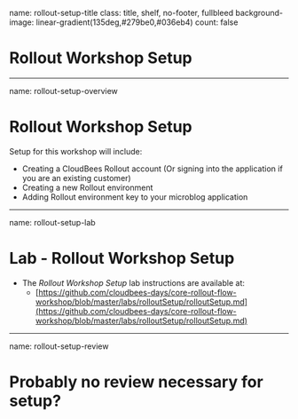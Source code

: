 name: rollout-setup-title
class: title, shelf, no-footer, fullbleed
background-image: linear-gradient(135deg,#279be0,#036eb4)
count: false

# Rollout Workshop Setup

---
name: rollout-setup-overview
# Rollout Workshop Setup

Setup for this workshop will include:
* Creating a CloudBees Rollout account (Or signing into the application if you are an existing customer)
* Creating a new Rollout environment
* Adding Rollout environment key to your microblog application

---
name: rollout-setup-lab
# Lab - Rollout Workshop Setup

* The *Rollout Workshop Setup* lab instructions are available at:
  * [https://github.com/cloudbees-days/core-rollout-flow-workshop/blob/master/labs/rolloutSetup/rolloutSetup.md](https://github.com/cloudbees-days/core-rollout-flow-workshop/blob/master/labs/rolloutSetup/rolloutSetup.md)

---
name: rollout-setup-review
# Probably no review necessary for setup? 
